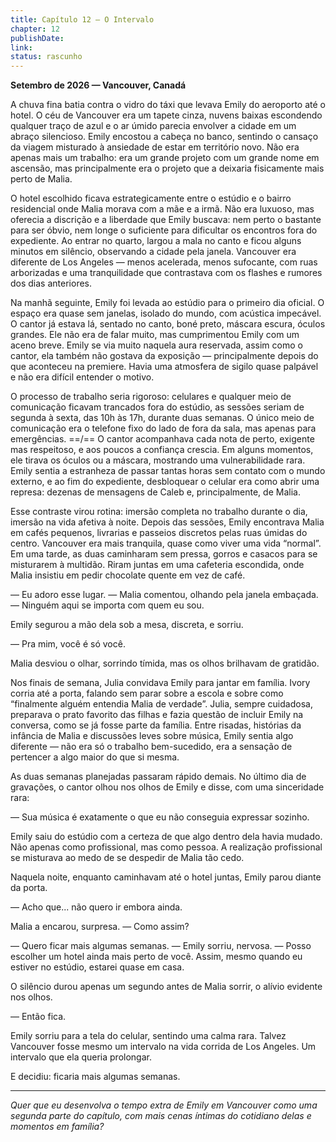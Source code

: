 ```yaml
---
title: Capítulo 12 – O Intervalo
chapter: 12
publishDate: 
link: 
status: rascunho
---
```


**Setembro de 2026 — Vancouver, Canadá**

A chuva fina batia contra o vidro do táxi que levava Emily do aeroporto até o hotel. O céu de Vancouver era um tapete cinza, nuvens baixas escondendo qualquer traço de azul e o ar úmido parecia envolver a cidade em um abraço silencioso. Emily encostou a cabeça no banco, sentindo o cansaço da viagem misturado à ansiedade de estar em território novo. Não era apenas mais um trabalho: era um grande projeto com um grande nome em ascensão, mas principalmente era o projeto que a deixaria fisicamente mais perto de Malia.

O hotel escolhido ficava estrategicamente entre o estúdio e o bairro residencial onde Malia morava com a mãe e a irmã. Não era luxuoso, mas oferecia a discrição e a liberdade que Emily buscava: nem perto o bastante para ser óbvio, nem longe o suficiente para dificultar os encontros fora do expediente. Ao entrar no quarto, largou a mala no canto e ficou alguns minutos em silêncio, observando a cidade pela janela. Vancouver era diferente de Los Angeles — menos acelerada, menos sufocante, com ruas arborizadas e uma tranquilidade que contrastava com os flashes e rumores dos dias anteriores.

Na manhã seguinte, Emily foi levada ao estúdio para o primeiro dia oficial. O espaço era quase sem janelas, isolado do mundo, com acústica impecável. O cantor já estava lá, sentado no canto, boné preto, máscara escura, óculos grandes. Ele não era de falar muito, mas cumprimentou Emily com um aceno breve. Emily se via muito naquela aura reservada, assim como o cantor, ela também não gostava da exposição — principalmente depois do que aconteceu na premiere. Havia uma atmosfera de sigilo quase palpável e não era difícil entender o motivo.

O processo de trabalho seria rigoroso: celulares e qualquer meio de comunicação ficavam trancados fora do estúdio, as sessões seriam de segunda à sexta, das 10h às 17h, durante duas semanas. O único meio de comunicação era o telefone fixo do lado de fora da sala, mas apenas para emergências.
==/\==
O cantor acompanhava cada nota de perto, exigente mas respeitoso, e aos poucos a confiança crescia. Em alguns momentos, ele tirava os óculos ou a máscara, mostrando uma vulnerabilidade rara. Emily sentia a estranheza de passar tantas horas sem contato com o mundo externo, e ao fim do expediente, desbloquear o celular era como abrir uma represa: dezenas de mensagens de Caleb e, principalmente, de Malia.

Esse contraste virou rotina: imersão completa no trabalho durante o dia, imersão na vida afetiva à noite. Depois das sessões, Emily encontrava Malia em cafés pequenos, livrarias e passeios discretos pelas ruas úmidas do centro. Vancouver era mais tranquila, quase como viver uma vida “normal”. Em uma tarde, as duas caminharam sem pressa, gorros e casacos para se misturarem à multidão. Riram juntas em uma cafeteria escondida, onde Malia insistiu em pedir chocolate quente em vez de café.

— Eu adoro esse lugar. — Malia comentou, olhando pela janela embaçada. — Ninguém aqui se importa com quem eu sou.

Emily segurou a mão dela sob a mesa, discreta, e sorriu.

— Pra mim, você é só você.

Malia desviou o olhar, sorrindo tímida, mas os olhos brilhavam de gratidão.

Nos finais de semana, Julia convidava Emily para jantar em família. Ivory corria até a porta, falando sem parar sobre a escola e sobre como “finalmente alguém entendia Malia de verdade”. Julia, sempre cuidadosa, preparava o prato favorito das filhas e fazia questão de incluir Emily na conversa, como se já fosse parte da família. Entre risadas, histórias da infância de Malia e discussões leves sobre música, Emily sentia algo diferente — não era só o trabalho bem-sucedido, era a sensação de pertencer a algo maior do que si mesma.

As duas semanas planejadas passaram rápido demais. No último dia de gravações, o cantor olhou nos olhos de Emily e disse, com uma sinceridade rara:

— Sua música é exatamente o que eu não conseguia expressar sozinho.

Emily saiu do estúdio com a certeza de que algo dentro dela havia mudado. Não apenas como profissional, mas como pessoa. A realização profissional se misturava ao medo de se despedir de Malia tão cedo.

Naquela noite, enquanto caminhavam até o hotel juntas, Emily parou diante da porta.

— Acho que... não quero ir embora ainda.

Malia a encarou, surpresa.
— Como assim?

— Quero ficar mais algumas semanas. — Emily sorriu, nervosa. — Posso escolher um hotel ainda mais perto de você. Assim, mesmo quando eu estiver no estúdio, estarei quase em casa.

O silêncio durou apenas um segundo antes de Malia sorrir, o alívio evidente nos olhos.

— Então fica.

Emily sorriu para a tela do celular, sentindo uma calma rara. Talvez Vancouver fosse mesmo um intervalo na vida corrida de Los Angeles. Um intervalo que ela queria prolongar.

E decidiu: ficaria mais algumas semanas.

---

*Quer que eu desenvolva o tempo extra de Emily em Vancouver como uma segunda parte do capítulo, com mais cenas íntimas do cotidiano delas e momentos em família?*
